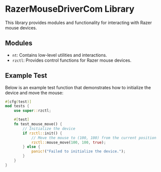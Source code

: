 # RazerMouseDriverCom Library

This library provides modules and functionality for interacting with Razer mouse devices.

## Modules

- `nt`: Contains low-level utilities and interactions.
- `rzctl`: Provides control functions for Razer mouse devices.

## Example Test

Below is an example test function that demonstrates how to initialize the device and move the mouse:

```rust
#[cfg(test)]
mod tests {
    use super::rzctl;

    #[test]
    fn test_mouse_move() {
        // Initialize the device
        if rzctl::init() {
            // Move the mouse to (100, 100) from the current position
            rzctl::mouse_move(100, 100, true);
        } else {
            panic!("Failed to initialize the device.");
        }
    }
}